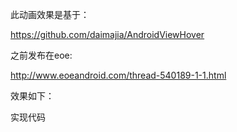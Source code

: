 此动画效果是基于：

https://github.com/daimajia/AndroidViewHover

之前发布在eoe:

http://www.eoeandroid.com/thread-540189-1-1.html

效果如下：


实现代码
```java

```


